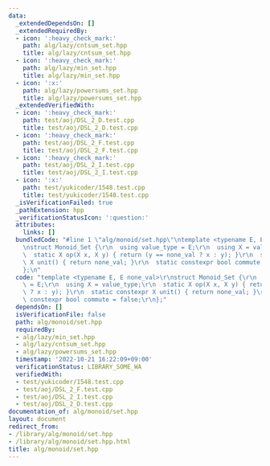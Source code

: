 ```yaml
---
data:
  _extendedDependsOn: []
  _extendedRequiredBy:
  - icon: ':heavy_check_mark:'
    path: alg/lazy/cntsum_set.hpp
    title: alg/lazy/cntsum_set.hpp
  - icon: ':heavy_check_mark:'
    path: alg/lazy/min_set.hpp
    title: alg/lazy/min_set.hpp
  - icon: ':x:'
    path: alg/lazy/powersums_set.hpp
    title: alg/lazy/powersums_set.hpp
  _extendedVerifiedWith:
  - icon: ':heavy_check_mark:'
    path: test/aoj/DSL_2_D.test.cpp
    title: test/aoj/DSL_2_D.test.cpp
  - icon: ':heavy_check_mark:'
    path: test/aoj/DSL_2_F.test.cpp
    title: test/aoj/DSL_2_F.test.cpp
  - icon: ':heavy_check_mark:'
    path: test/aoj/DSL_2_I.test.cpp
    title: test/aoj/DSL_2_I.test.cpp
  - icon: ':x:'
    path: test/yukicoder/1548.test.cpp
    title: test/yukicoder/1548.test.cpp
  _isVerificationFailed: true
  _pathExtension: hpp
  _verificationStatusIcon: ':question:'
  attributes:
    links: []
  bundledCode: "#line 1 \"alg/monoid/set.hpp\"\ntemplate <typename E, E none_val>\r\
    \nstruct Monoid_Set {\r\n  using value_type = E;\r\n  using X = value_type;\r\n\
    \  static X op(X x, X y) { return (y == none_val ? x : y); }\r\n  static constexpr\
    \ X unit() { return none_val; }\r\n  static constexpr bool commute = false;\r\n\
    };\n"
  code: "template <typename E, E none_val>\r\nstruct Monoid_Set {\r\n  using value_type\
    \ = E;\r\n  using X = value_type;\r\n  static X op(X x, X y) { return (y == none_val\
    \ ? x : y); }\r\n  static constexpr X unit() { return none_val; }\r\n  static\
    \ constexpr bool commute = false;\r\n};"
  dependsOn: []
  isVerificationFile: false
  path: alg/monoid/set.hpp
  requiredBy:
  - alg/lazy/min_set.hpp
  - alg/lazy/cntsum_set.hpp
  - alg/lazy/powersums_set.hpp
  timestamp: '2022-10-21 16:22:09+09:00'
  verificationStatus: LIBRARY_SOME_WA
  verifiedWith:
  - test/yukicoder/1548.test.cpp
  - test/aoj/DSL_2_F.test.cpp
  - test/aoj/DSL_2_I.test.cpp
  - test/aoj/DSL_2_D.test.cpp
documentation_of: alg/monoid/set.hpp
layout: document
redirect_from:
- /library/alg/monoid/set.hpp
- /library/alg/monoid/set.hpp.html
title: alg/monoid/set.hpp
---
```

